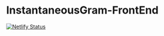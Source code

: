 # InstantaneousGram-FrontEnd
[![Netlify Status](https://api.netlify.com/api/v1/badges/9b2c3e75-0217-4940-8427-76e9abe57e71/deploy-status)](https://app.netlify.com/sites/instantaneousgram/deploys)
